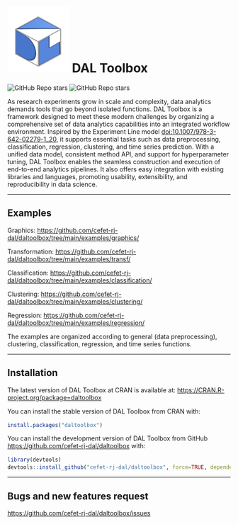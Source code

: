 
<!-- README.md is generated from README.Rmd. Please edit that file -->

# <img src='https://raw.githubusercontent.com/cefet-rj-dal/daltoolbox/master/inst/logo.png' align='centre' height='150' width='139'/> DAL Toolbox

<!-- badges: start -->

![GitHub Repo
stars](https://img.shields.io/github/stars/cefet-rj-dal/daltoolbox?logo=Github)
![GitHub Repo stars](https://cranlogs.r-pkg.org/badges/daltoolbox)
<!-- badges: end -->

As research experiments grow in scale and complexity, data analytics
demands tools that go beyond isolated functions. DAL Toolbox is a
framework designed to meet these modern challenges by organizing a
comprehensive set of data analytics capabilities into an integrated
workflow environment. Inspired by the Experiment Line model
<doi:10.1007/978-3-642-02279-1_20>, it supports essential tasks such as
data preprocessing, classification, regression, clustering, and time
series prediction. With a unified data model, consistent method API, and
support for hyperparameter tuning, DAL Toolbox enables the seamless
construction and execution of end-to-end analytics pipelines. It also
offers easy integration with existing libraries and languages, promoting
usability, extensibility, and reproducibility in data science.

------------------------------------------------------------------------

## Examples

Graphics:
<https://github.com/cefet-rj-dal/daltoolbox/tree/main/examples/graphics/>

Transformation:
<https://github.com/cefet-rj-dal/daltoolbox/tree/main/examples/transf/>

Classification:
<https://github.com/cefet-rj-dal/daltoolbox/tree/main/examples/classification/>

Clustering:
<https://github.com/cefet-rj-dal/daltoolbox/tree/main/examples/clustering/>

Regression:
<https://github.com/cefet-rj-dal/daltoolbox/tree/main/examples/regression/>

The examples are organized according to general (data preprocessing),
clustering, classification, regression, and time series functions.

------------------------------------------------------------------------

## Installation

The latest version of DAL Toolbox at CRAN is available at:
<https://CRAN.R-project.org/package=daltoolbox>

You can install the stable version of DAL Toolbox from CRAN with:

``` r
install.packages("daltoolbox")
```

You can install the development version of DAL Toolbox from GitHub
<https://github.com/cefet-rj-dal/daltoolbox> with:

``` r
library(devtools)
devtools::install_github("cefet-rj-dal/daltoolbox", force=TRUE, dependencies=FALSE, upgrade="never")
```

------------------------------------------------------------------------

## Bugs and new features request

<https://github.com/cefet-rj-dal/daltoolbox/issues>
